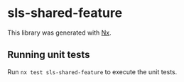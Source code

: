 # sls-shared-feature

This library was generated with [Nx](https://nx.dev).

## Running unit tests

Run `nx test sls-shared-feature` to execute the unit tests.
